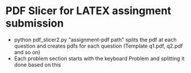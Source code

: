 # PDF Slicer for LATEX assingment submission
- python pdf\_slicer2.py "assignment-pdf path" splits the pdf at each question and creates pdfs for each question (Template q1.pdf, q2.pdf and so on)
- Each problem section starts with the keyboard Problem and splitting it done based on this

